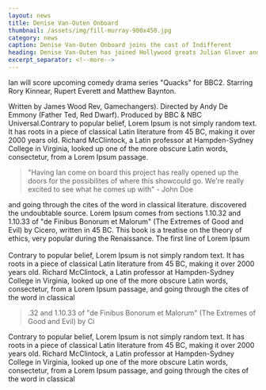 ```yaml
---
layout: news
title: Denise Van-Outen Onboard
thumbnail: /assets/img/fill-murray-900x450.jpg
category: news
caption: Denise Van-Outen Onboard joins the cast of Indifferent
heading: Denise Van-Outen has joined Hollywood greats Julian Glover and Isla Blair on the cast of feature-film "Indifferent".
excerpt_separator: <!--more-->
---
```


Ian will score upcoming comedy drama series "Quacks" for BBC2. Starring Rory Kinnear, 
Rupert Everett and Matthew Baynton.<!--more-->

Written by James Wood Rev, Gamechangers). Directed by Andy De Emmony (Father Ted, Red Dwarf).
Produced by BBC & NBC Universal.Contrary to popular belief, Lorem Ipsum is not simply random text. It has roots in a piece of classical Latin literature from 45 BC, making it over 2000 years old. Richard McClintock, a Latin professor at Hampden-Sydney College in Virginia, looked up one of the more obscure Latin words, consectetur, from a Lorem Ipsum passage.

> "Having Ian come on board this project has really opened up the doors for the possibilites of where this showcould go. We're really excited to see what he comes up with" - John Doe

and going through the cites of the word in classical literature. discovered the undoubtable source. Lorem Ipsum comes from sections 1.10.32 and 1.10.33 of "de Finibus Bonorum et Malorum"
(The Extremes of Good and Evil) by Cicero, written in 45 BC. This book is a treatise on the theory of ethics, very popular during the Renaissance. The first line of Lorem Ipsum
<br/><br/>
Contrary to popular belief, Lorem Ipsum is not simply random text. It has roots in a piece of classical Latin literature from 45 BC, making it over 2000 years old. Richard McClintock, a Latin professor at Hampden-Sydney College in Virginia, looked up one of the more obscure Latin words, consectetur, from a Lorem Ipsum passage, and going through the cites of the word in classical

> .32 and 1.10.33 of "de Finibus Bonorum et Malorum" (The Extremes of Good and Evil) by Ci

Contrary to popular belief, Lorem Ipsum is not simply random text. It has roots in a piece of classical Latin literature from 45 BC, making it over 2000 years old. Richard McClintock, a Latin professor at Hampden-Sydney College in Virginia, looked up one of the more obscure Latin words, consectetur, from a Lorem Ipsum passage, and going through the cites of the word in classical 